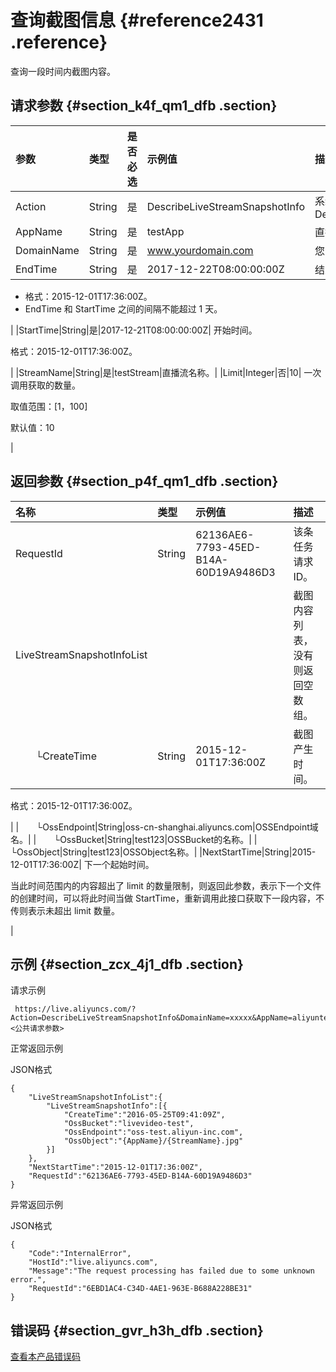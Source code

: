 # 查询截图信息 {#reference2431 .reference}

查询一段时间内截图内容。

## 请求参数 {#section_k4f_qm1_dfb .section}

|参数|类型|是否必选|示例值|描述|
|:-|:-|:---|:--|:-|
|Action|String|是|DescribeLiveStreamSnapshotInfo|系统规定参数。取值：DescribeLiveStreamSnapshotInfo|
|AppName|String|是|testApp|直播流所属应用名称。|
|DomainName|String|是|www.yourdomain.com|您的加速域名。|
|EndTime|String|是|2017-12-22T08:00:00:00Z| 结束时间。

 -   格式：2015-12-01T17:36:00Z。
-   EndTime 和 StartTime 之间的间隔不能超过 1 天。

 |
|StartTime|String|是|2017-12-21T08:00:00:00Z| 开始时间。

 格式：2015-12-01T17:36:00Z。

 |
|StreamName|String|是|testStream|直播流名称。|
|Limit|Integer|否|10| 一次调用获取的数量。

 取值范围：\[1，100\]

 默认值：10

 |

## 返回参数 {#section_p4f_qm1_dfb .section}

|名称|类型|示例值|描述|
|:-|:-|:--|:-|
|RequestId|String|62136AE6-7793-45ED-B14A-60D19A9486D3|该条任务请求 ID。|
|LiveStreamSnapshotInfoList| | |截图内容列表，没有则返回空数组。|
|  └CreateTime|String|2015-12-01T17:36:00Z| 截图产生时间。

 格式：2015-12-01T17:36:00Z。

 |
|  └OssEndpoint|String|oss-cn-shanghai.aliyuncs.com|OSSEndpoint域名。|
|  └OssBucket|String|test123|OSSBucket的名称。|
|  └OssObject|String|test123|OSSObject名称。|
|NextStartTime|String|2015-12-01T17:36:00Z| 下一个起始时间。

 当此时间范围内的内容超出了 limit 的数量限制，则返回此参数，表示下一个文件的创建时间，可以将此时间当做 StartTime，重新调用此接口获取下一段内容，不传则表示未超出 limit 数量。

 |

## 示例 {#section_zcx_4j1_dfb .section}

请求示例

```
 https://live.aliyuncs.com/?Action=DescribeLiveStreamSnapshotInfo&DomainName=xxxxx&AppName=aliyuntest&StreamName=xxx&StartTime=xxx&EndTime=xxx&<公共请求参数>
```

正常返回示例

JSON格式

```
{
    "LiveStreamSnapshotInfoList":{
        "LiveStreamSnapshotInfo":[{
            "CreateTime":"2016-05-25T09:41:09Z",
            "OssBucket":"livevideo-test",
            "OssEndpoint":"oss-test.aliyun-inc.com",
            "OssObject":"{AppName}/{StreamName}.jpg"
        }]
    },
    "NextStartTime":"2015-12-01T17:36:00Z",
    "RequestId":"62136AE6-7793-45ED-B14A-60D19A9486D3"
}
```

异常返回示例

JSON格式

```
{
    "Code":"InternalError",
    "HostId":"live.aliyuncs.com",
    "Message":"The request processing has failed due to some unknown error.",
    "RequestId":"6EBD1AC4-C34D-4AE1-963E-B688A228BE31"
}
```

## 错误码 {#section_gvr_h3h_dfb .section}

 [查看本产品错误码](https://error-center.aliyun.com/status/product/live) 

